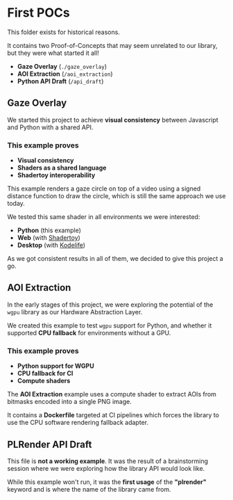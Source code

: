 # First POCs

This folder exists for historical reasons.

It contains two Proof-of-Concepts that may seem unrelated to our library, but they were what started it all!

- **Gaze Overlay** (`./gaze_overlay`)
- **AOI Extraction** (`/aoi_extraction`)
- **Python API Draft** (`/api_draft`)

## Gaze Overlay

We started this project to achieve **visual consistency** between Javascript and Python with a shared API.

### This example proves

- **Visual consistency**
- **Shaders as a shared language**
- **Shadertoy interoperability**

This example renders a gaze circle on top of a video using a signed distance function to draw the circle, which is still the same approach we use today.

We tested this same shader in all environments we were interested:

- **Python** (this example)
- **Web** (with [Shadertoy](https://www.shadertoy.com))
- **Desktop** (with [Kodelife](https://hexler.net/kodelife))

As we got consistent results in all of them, we decided to give this project a go.

## AOI Extraction

In the early stages of this project, we were exploring the potential of the `wgpu` library as our Hardware Abstraction Layer.

We created this example to test `wgpu` support for Python, and whether it supported **CPU fallback** for environments without a GPU.

### This example proves

- **Python support for WGPU**
- **CPU fallback for CI**
- **Compute shaders**

The **AOI Extraction** example uses a compute shader to extract AOIs from bitmasks encoded into a single PNG image.

It contains a **Dockerfile** targeted at CI pipelines which forces the library to use the CPU software rendering fallback adapter.

## PLRender API Draft

This file is **not a working example**. It was the result of a brainstorming session where we were exploring how the library API would look like.

While this example won't run, it was the **first usage** of the **"plrender"** keyword and is where the name of the library came from.
